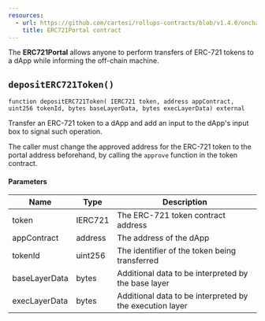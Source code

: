 ```yaml
---
resources:
  - url: https://github.com/cartesi/rollups-contracts/blob/v1.4.0/onchain/rollups/contracts/portals/ERC721Portal.sol
    title: ERC721Portal contract
---
```


The **ERC721Portal** allows anyone to perform transfers of
ERC-721 tokens to a dApp while informing the off-chain machine.

## `depositERC721Token()`

```solidity
function depositERC721Token( IERC721 token, address appContract, uint256 tokenId, bytes baseLayerData, bytes execLayerData) external
```

Transfer an ERC-721 token to a dApp and add an input to
the dApp's input box to signal such operation.

The caller must change the approved address for the ERC-721 token
to the portal address beforehand, by calling the `approve` function in the
token contract.

#### Parameters

| Name          | Type    | Description                                              |
| ------------- | ------- | -------------------------------------------------------- |
| token         | IERC721 | The ERC-721 token contract address                       |
| appContract   | address | The address of the dApp                                  |
| tokenId       | uint256 | The identifier of the token being transferred            |
| baseLayerData | bytes   | Additional data to be interpreted by the base layer      |
| execLayerData | bytes   | Additional data to be interpreted by the execution layer |
